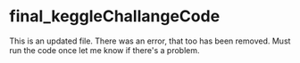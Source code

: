 # final_keggleChallangeCode
This is an updated file. There was an error, that too has been removed. Must run the code once let me know if there's a problem.
